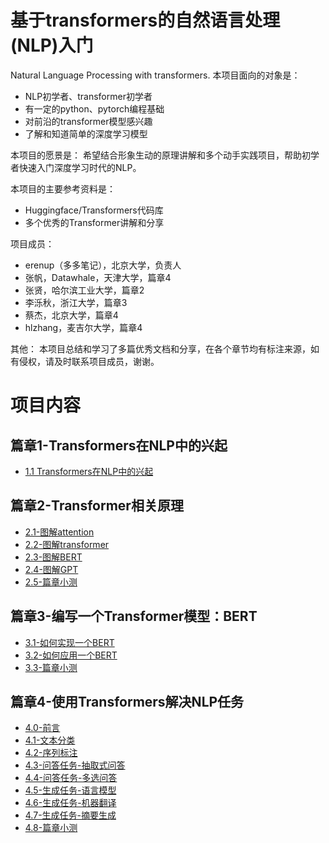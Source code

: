 # 基于transformers的自然语言处理(NLP)入门
Natural Language Processing with transformers.
本项目面向的对象是：
- NLP初学者、transformer初学者
- 有一定的python、pytorch编程基础
- 对前沿的transformer模型感兴趣
- 了解和知道简单的深度学习模型

本项目的愿景是：
希望结合形象生动的原理讲解和多个动手实践项目，帮助初学者快速入门深度学习时代的NLP。

本项目的主要参考资料是：
- Huggingface/Transformers代码库
- 多个优秀的Transformer讲解和分享

项目成员：
- erenup（多多笔记），北京大学，负责人
- 张帆，Datawhale，天津大学，篇章4
- 张贤，哈尔滨工业大学，篇章2
- 李泺秋，浙江大学，篇章3
- 蔡杰，北京大学，篇章4
- hlzhang，麦吉尔大学，篇章4

其他：
本项目总结和学习了多篇优秀文档和分享，在各个章节均有标注来源，如有侵权，请及时联系项目成员，谢谢。

# 项目内容
## 篇章1-Transformers在NLP中的兴起
* [1.1 Transformers在NLP中的兴起](./篇章1-Transformers在NLP中的兴起/1.1-Transformers在NLP中的兴起.md)

## 篇章2-Transformer相关原理
* [2.1-图解attention](./篇章2-Transformer相关原理/2.1-图解attention.md)
* [2.2-图解transformer](./篇章2-Transformer相关原理/2.2-图解transformer.md)
* [2.3-图解BERT](./篇章2-Transformer相关原理/2.3-图解BERT.md)
* [2.4-图解GPT](./篇章2-Transformer相关原理/2.4-图解GPT.md)
* [2.5-篇章小测](./篇章2-Transformer相关原理/2.5-篇章小测.md)

## 篇章3-编写一个Transformer模型：BERT
* [3.1-如何实现一个BERT](./篇章3-编写一个Transformer模型：BERT/3.1-如何实现一个BERT.md)
* [3.2-如何应用一个BERT](./篇章3-编写一个Transformer模型：BERT/3.2-如何应用一个BERT.md)
* [3.3-篇章小测](./篇章3-编写一个Transformer模型：BERT/3.3-篇章小测.md)

## 篇章4-使用Transformers解决NLP任务
* [4.0-前言](./篇章4-使用Transformers解决NLP任务/4.0-前言)
* [4.1-文本分类](./篇章4-使用Transformers解决NLP任务/4.1-文本分类.md)
* [4.2-序列标注](./篇章4-使用Transformers解决NLP任务/4.2-序列标注.md)
* [4.3-问答任务-抽取式问答](./篇章4-使用Transformers解决NLP任务/4.3-问答任务-抽取式问答.md)
* [4.4-问答任务-多选问答](./篇章4-使用Transformers解决NLP任务/4.4-问答任务-多选问答.md)
* [4.5-生成任务-语言模型](./篇章4-使用Transformers解决NLP任务/4.5-生成任务-语言模型.md)
* [4.6-生成任务-机器翻译](./篇章4-使用Transformers解决NLP任务/4.6-生成任务-机器翻译.md)
* [4.7-生成任务-摘要生成](./篇章4-使用Transformers解决NLP任务/4.7-生成任务-摘要生成.md)
* [4.8-篇章小测](./篇章4-使用Transformers解决NLP任务/4.8-篇章小测)